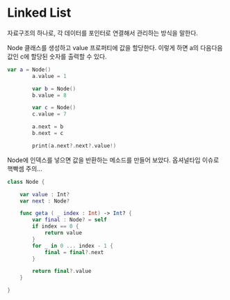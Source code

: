 # Linked List


자료구조의 하나로,
각 데이터를 포인터로 연결해서 관리하는 방식을 말한다.


Node 클래스를 생성하고 value 프로퍼티에 값을 할당한다.
이렇게 하면 a의 다음다음 값인 c에 할당된 숫자를 출력할 수 있다.

```swift
var a = Node()
        a.value = 1

        var b = Node()
        b.value = 8

        var c = Node()
        c.value = 7

        a.next = b
        b.next = c

        print(a.next?.next?.value!)
```


Node에 인덱스를 넣으면 값을 반환하는 메소드를 만들어 보았다.
옵셔널타입 이슈로 핵빡셈 주의...

```swift
class Node {

    var value : Int?
    var next : Node?

    func geta ( _ index : Int) -> Int? {
        var final : Node? = self
        if index == 0 {
            return value
        }
        for _ in 0 ... index - 1 {
            final = final?.next
        }

        return final?.value
    }

}
```
